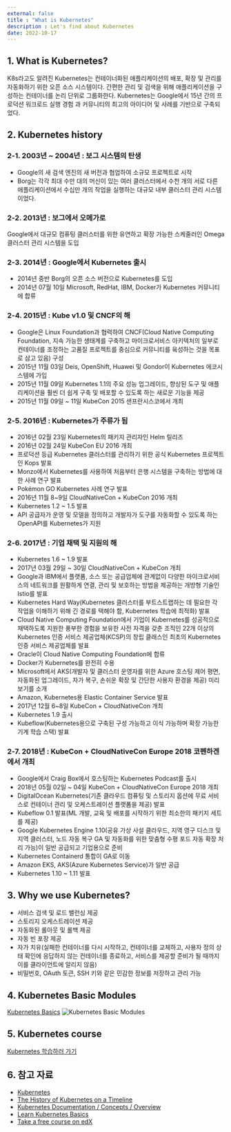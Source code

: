 ```yaml
---
external: false
title : "What is Kubernetes"
description : Let's find about Kubernetes
date: 2022-10-17
---
```


## 1. What is Kubernetes?

K8s라고도 알려진 Kubernetes는 컨테이너화된 애플리케이션의 배포, 확장 및 관리를 자동화하기 위한 오픈 소스 시스템이다.
간편한 관리 및 검색을 위해 애플리케이션을 구성하는 컨테이너를 논리 단위로 그룹화한다.
Kubernetes는 Google에서 15년 간의 프로덕션 워크로드 실행 경험 과 커뮤니티의 최고의 아이디어 및 사례를 기반으로 구축되었다.

## 2. Kubernetes history

### 2-1. 2003년 ~ 2004년 : 보그 시스템의 탄생

- Google의 새 검색 엔진의 새 버전과 협업하여 소규모 프로젝트로 시작
- Borg는 각각 최대 수만 대의 머신이 있는 여러 클러스터에서 수천 개의 서로 다른 애플리케이션에서 수십만 개의 작업을 실행하는 대규모 내부 클러스터 관리 시스템이었다.

### 2-2. 2013년 : 보그에서 오메가로

Google에서 대규모 컴퓨팅 클러스터를 위한 유연하고 확장 가능한 스케줄러인 Omega 클러스터 관리 시스템을 도입

### 2-3. 2014년 : Google에서 Kubernetes 출시

- 2014년 중반 Borg의 오픈 소스 버전으로  Kubernetes를 도입
- 2014년 07월 10일 Microsoft, RedHat, IBM, Docker가 Kubernetes 커뮤니티에 합류

### 2-4. 2015년 : Kube v1.0 및 CNCF의 해

- Google은 Linux Foundation과 협력하여 CNCF(Cloud Native Computing Foundation, 지속 가능한 생태계를 구축하고 마이크로서비스 아키텍처의 일부로 컨테이너를 조정하는 고품질 프로젝트를 중심으로 커뮤니티를 육성하는 것을 목표로 삼고 있음) 구성
- 2015년 11월 03일 Deis, OpenShift, Huawei 및 Gondor이 Kubernetes 에코시스템에 가입
- 2015년 11월 09일 Kubernetes 1.1의 주요 성능 업그레이드, 향상된 도구 및 애플리케이션을 훨씬 더 쉽게 구축 및 배포할 수 있도록 하는 새로운 기능을 제공
- 2015년 11월 09일 ~ 11일 KubeCon 2015 샌프란시스코에서 개최

### 2-5. 2016년 : Kubernetes가 주류가 됨

- 2016년 02월 23일 Kubernetes의 패키지 관리자인 Helm 릴리즈
- 2016년 02월 24일 KubeCon EU 2016 개최
- 프로덕션 등급 Kubernetes 클러스터를 관리하기 위한 공식 Kubernetes 프로젝트인 Kops 발표
- Monzo에서 Kubernetes를 사용하여 처음부터 은행 시스템을 구축하는 방법에 대한 사례 연구 발표
- Pokémon GO Kubernetes 사례 연구 발표
- 2016년 11월 8~9일 CloudNativeCon + KubeCon 2016 개최
- Kubernetes 1.2 ~ 1.5 발표
- API 공급자가 운영 및 모델을 정의하고 개발자가 도구를 자동화할 수 있도록 하는 OpenAPI를 Kubernetes가 지원

### 2-6. 2017년 : 기업 채택 및 지원의 해

- Kubernetes 1.6 ~ 1.9 발표
- 2017년 03월 29일 ~ 30일 CloudNativeCon + KubeCon 개최
- Google과 IBM에서 플랫폼, 소스 또는 공급업체에 관계없이 다양한 마이크로서비스의 네트워크를 원활하게 연결, 관리 및 보호하는 방법을 제공하는 개방형 기술인 Istio를 발표
- Kubernetes Hard Way(Kubernetes 클러스터를 부트스트랩하는 데 필요한 각 작업을 이해하기 위해 긴 경로를 택해야 함, Kubernetes 학습에 최적화) 발표
- Cloud Native Computing Foundation에서 기업이 Kubernetes를 성공적으로 채택하도록 지원한 풍부한 경험을 보유한 사전 자격을 갖춘 조직인 22개 이상의 Kubernetes 인증 서비스 제공업체(KCSP)의 창립 클래스인 최초의 Kubernetes 인증 서비스 제공업체를 발표
- Oracle이 Cloud Native Computing Foundation에 합류
- Docker가 Kubernetes를 완전히 수용
- Microsoft에서 AKS(개발자 및 클러스터 운영자를 위한 Azure 호스팅 제어 평면, 자동화된 업그레이드, 자가 복구, 손쉬운 확장 및 간단한 사용자 환경을 제공) 미리보기를 소개
- Amazon, Kubernetes용 Elastic Container Service 발표
- 2017년 12월 6~8일 KubeCon + CloudNativeCon 개최
- Kubernetes 1.9 출시
- Kubeflow(Kubernetes용으로 구축된 구성 가능하고 이식 가능하며 확장 가능한 기계 학습 스택) 발표

### 2-7. 2018년 : KubeCon + CloudNativeCon Europe 2018 코펜하겐에서 개최

- Google에서 Craig Box에서 호스팅하는 Kubernetes Podcast를 출시
- 2018년 05월 02일 ~ 04일 KubeCon + CloudNativeCon Europe 2018 개최
- DigitalOcean Kubernetes(기존 클라우드 컴퓨팅 및 스토리지 옵션에 무료 서비스로 컨테이너 관리 및 오케스트레이션 플랫폼을 제공) 발표
- Kubeflow 0.1 발표(ML 개발, 교육 및 배포를 시작하기 위한 최소한의 패키지 세트를 제공)
- Google Kubernetes Engine 1.10(공유 가상 사설 클라우드, 지역 영구 디스크 및 지역 클러스터, 노드 자동 복구 GA 및 자동화를 위한 맞춤형 수평 포드 자동 확장 처리 가능)이 일반 공급되고 기업용으로 준비
- Kubernetes Containerd 통합이 GA로 이동
- Amazon EKS, AKS(Azure Kubernetes Service)가 일반 공급
- Kubernetes 1.10 ~ 1.11 발표

## 3. Why we use Kubernetes?

- 서비스 검색 및 로드 밸런싱 제공
- 스토리지 오케스트레이션 제공
- 자동화된 롤아웃 및 롤백 제공
- 자동 빈 포장 제공
- 자가 치유(실패한 컨테이너를 다시 시작하고, 컨테이너를 교체하고, 사용자 정의 상태 확인에 응답하지 않는 컨테이너를 종료하고, 서비스를 제공할 준비가 될 때까지 이를 클라이언트에 알리지 않음)
- 비밀번호, OAuth 토큰, SSH 키와 같은 민감한 정보를 저장하고 관리 가능

## 4. Kubernetes Basic Modules

[Kubernetes Basics](https://kubernetes.io/docs/tutorials/kubernetes-basics/)
![Kubernetes Basic Modules](/images/Kubernetes_Basic_Modules.png)

## 5. Kubernetes course

[Kubernetes 학습하러 가기](https://kubernetes.io/training/)

## 6. 참고 자료

- [Kubernetes](https://kubernetes.io/)
- [The History of Kubernetes on a Timeline](https://blog.risingstack.com/the-history-of-kubernetes/)
- [Kubernetes Documentation / Concepts / Overview](https://kubernetes.io/docs/concepts/overview/)
- [Learn Kubernetes Basics](https://kubernetes.io/docs/tutorials/kubernetes-basics/)
- [Take a free course on edX](https://kubernetes.io/training/)

